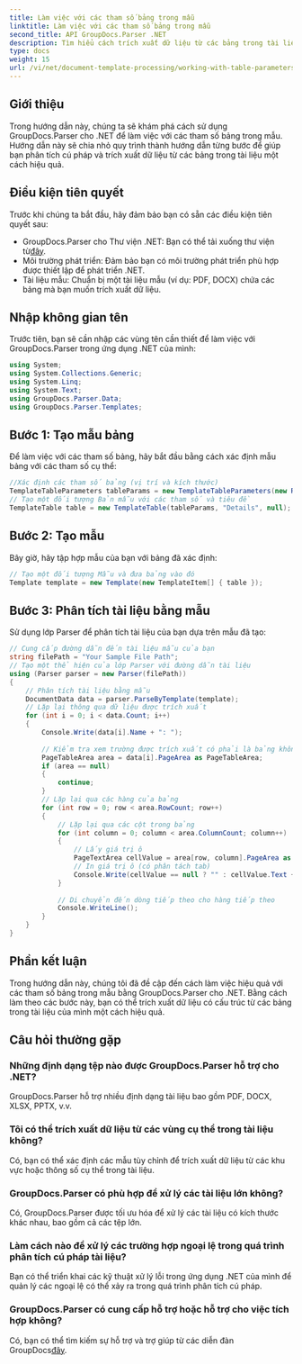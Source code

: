 ```yaml
---
title: Làm việc với các tham số bảng trong mẫu
linktitle: Làm việc với các tham số bảng trong mẫu
second_title: API GroupDocs.Parser .NET
description: Tìm hiểu cách trích xuất dữ liệu từ các bảng trong tài liệu bằng GroupDocs.Parser cho .NET. Hướng dẫn từng bước để sử dụng tham số bảng.
type: docs
weight: 15
url: /vi/net/document-template-processing/working-with-table-parameters-in-templates/
---
```

## Giới thiệu
Trong hướng dẫn này, chúng ta sẽ khám phá cách sử dụng GroupDocs.Parser cho .NET để làm việc với các tham số bảng trong mẫu. Hướng dẫn này sẽ chia nhỏ quy trình thành hướng dẫn từng bước để giúp bạn phân tích cú pháp và trích xuất dữ liệu từ các bảng trong tài liệu một cách hiệu quả.
## Điều kiện tiên quyết
Trước khi chúng ta bắt đầu, hãy đảm bảo bạn có sẵn các điều kiện tiên quyết sau:
-  GroupDocs.Parser cho Thư viện .NET: Bạn có thể tải xuống thư viện từ[đây](https://releases.groupdocs.com/parser/net/).
- Môi trường phát triển: Đảm bảo bạn có môi trường phát triển phù hợp được thiết lập để phát triển .NET.
- Tài liệu mẫu: Chuẩn bị một tài liệu mẫu (ví dụ: PDF, DOCX) chứa các bảng mà bạn muốn trích xuất dữ liệu.

## Nhập không gian tên
Trước tiên, bạn sẽ cần nhập các vùng tên cần thiết để làm việc với GroupDocs.Parser trong ứng dụng .NET của mình:
```csharp
using System;
using System.Collections.Generic;
using System.Linq;
using System.Text;
using GroupDocs.Parser.Data;
using GroupDocs.Parser.Templates;
```
## Bước 1: Tạo mẫu bảng
Để làm việc với các tham số bảng, hãy bắt đầu bằng cách xác định mẫu bảng với các tham số cụ thể:
```csharp
//Xác định các tham số bảng (vị trí và kích thước)
TemplateTableParameters tableParams = new TemplateTableParameters(new Rectangle(new Point(35, 320), new Size(530, 55)), null);
// Tạo một đối tượng Bản mẫu với các tham số và tiêu đề
TemplateTable table = new TemplateTable(tableParams, "Details", null);
```
## Bước 2: Tạo mẫu
Bây giờ, hãy tập hợp mẫu của bạn với bảng đã xác định:
```csharp
// Tạo một đối tượng Mẫu và đưa bảng vào đó
Template template = new Template(new TemplateItem[] { table });
```
## Bước 3: Phân tích tài liệu bằng mẫu
Sử dụng lớp Parser để phân tích tài liệu của bạn dựa trên mẫu đã tạo:
```csharp
// Cung cấp đường dẫn đến tài liệu mẫu của bạn
string filePath = "Your Sample File Path";
// Tạo một thể hiện của lớp Parser với đường dẫn tài liệu
using (Parser parser = new Parser(filePath))
{
    // Phân tích tài liệu bằng mẫu
    DocumentData data = parser.ParseByTemplate(template);
    // Lặp lại thông qua dữ liệu được trích xuất
    for (int i = 0; i < data.Count; i++)
    {
        Console.Write(data[i].Name + ": ");
        
        // Kiểm tra xem trường được trích xuất có phải là bảng không
        PageTableArea area = data[i].PageArea as PageTableArea;
        if (area == null)
        {
            continue;
        }
        // Lặp lại qua các hàng của bảng
        for (int row = 0; row < area.RowCount; row++)
        {
            // Lặp lại qua các cột trong bảng
            for (int column = 0; column < area.ColumnCount; column++)
            {
                // Lấy giá trị ô
                PageTextArea cellValue = area[row, column].PageArea as PageTextArea;
                // In giá trị ô (có phân tách tab)
                Console.Write(cellValue == null ? "" : cellValue.Text + "\t");
            }
            
            // Di chuyển đến dòng tiếp theo cho hàng tiếp theo
            Console.WriteLine();
        }
    }
}
```

## Phần kết luận
Trong hướng dẫn này, chúng tôi đã đề cập đến cách làm việc hiệu quả với các tham số bảng trong mẫu bằng GroupDocs.Parser cho .NET. Bằng cách làm theo các bước này, bạn có thể trích xuất dữ liệu có cấu trúc từ các bảng trong tài liệu của mình một cách hiệu quả.

## Câu hỏi thường gặp
### Những định dạng tệp nào được GroupDocs.Parser hỗ trợ cho .NET?
GroupDocs.Parser hỗ trợ nhiều định dạng tài liệu bao gồm PDF, DOCX, XLSX, PPTX, v.v.
### Tôi có thể trích xuất dữ liệu từ các vùng cụ thể trong tài liệu không?
Có, bạn có thể xác định các mẫu tùy chỉnh để trích xuất dữ liệu từ các khu vực hoặc thông số cụ thể trong tài liệu.
### GroupDocs.Parser có phù hợp để xử lý các tài liệu lớn không?
Có, GroupDocs.Parser được tối ưu hóa để xử lý các tài liệu có kích thước khác nhau, bao gồm cả các tệp lớn.
### Làm cách nào để xử lý các trường hợp ngoại lệ trong quá trình phân tích cú pháp tài liệu?
Bạn có thể triển khai các kỹ thuật xử lý lỗi trong ứng dụng .NET của mình để quản lý các ngoại lệ có thể xảy ra trong quá trình phân tích cú pháp.
### GroupDocs.Parser có cung cấp hỗ trợ hoặc hỗ trợ cho việc tích hợp không?
 Có, bạn có thể tìm kiếm sự hỗ trợ và trợ giúp từ các diễn đàn GroupDocs[đây](https://forum.groupdocs.com/c/parser/17).